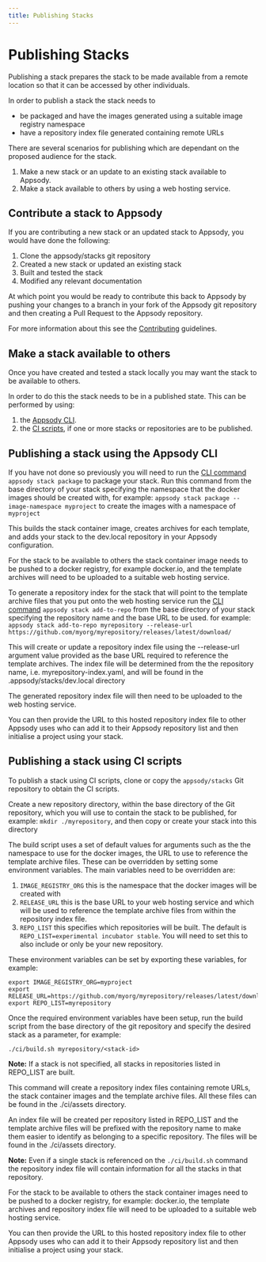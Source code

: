```yaml
---
title: Publishing Stacks
---
```


# Publishing Stacks

Publishing a stack prepares the stack to be made available from a remote location so that it can be accessed by other individuals.

In order to publish a stack the stack needs to 
 - be packaged and have the images generated using a suitable image registry namespace
 - have a repository index file generated containing remote URLs

There are several scenarios for publishing which are dependant on the proposed audience for the stack.

 1. Make a new stack or an update to an existing stack available to Appsody. 
 2. Make a stack available to others by using a web hosting service.
  
## Contribute a stack to Appsody
If you are contributing a new stack or an updated stack to Appsody, you would have done the following: 

 1. Clone the appsody/stacks git repository
 2. Created a new stack or updated an existing stack
 3. Built and tested the stack
 4. Modified any relevant documentation
 
At which point you would be ready to contribute this back to Appsody by pushing your changes to a branch in your fork of the Appsody git repository and then creating a Pull Request to the Appsody repository.

For more information about this see the [Contributing](https://github.com/appsody/website/blob/master/CONTRIBUTING.md) guidelines. 

## Make a stack available to others
Once you have created and tested a stack locally you may want the stack to be available to others.

In order to do this the stack needs to be in a published state. This can be performed by using:

 1. the [Appsody CLI](#publishing-a-stack-using-the-appsody-cli).
 2. the [CI scripts](#publishing-a-stack-using-ci-scripts), if one or more stacks or repositories are to be published.

## Publishing a stack using the Appsody CLI

If you have not done so previously you will need to run the [CLI command](/content/docs/using-appsody/cli-commands.md/#appsody-stack-package) `appsody stack package` to package your stack. Run this command from the base directory of your stack specifying the namespace that the docker images should be created with, for example: `appsody stack package --image-namespace myproject` to create the images with a namespace of `myproject`

This builds the stack container image, creates archives for each template, and adds your stack to the dev.local repository in your Appsody configuration. 

For the stack to be available to others the stack container image needs to be pushed to a docker registry, for example docker.io, and the template archives will need to be uploaded to a suitable web hosting service. 

To generate a repository index for the stack that will point to the template archive files that you put onto the web hosting service run the [CLI command](/content/docs/using-appsody/cli-commands.md/#appsody-stack-addtorepo) `appsody stack add-to-repo` from the base directory of your stack specifying the repository name and the base URL to be used. for example: `appsody stack add-to-repo myrepository --release-url https://github.com/myorg/myrepository/releases/latest/download/`

This will create or update a repository index file using the --release-url argument value provided as the base URL required to reference the template archives. The index file will be determined from the the repository name, i.e. myrepository-index.yaml, and will be found in the .appsody/stacks/dev.local directory

The generated repository index file will then need to be uploaded to the web hosting service.

You can then provide the URL to this hosted repository index file to other Appsody uses who can add it to their Appsody repository list and then initialise a project using your stack. 

## Publishing a stack using CI scripts

To publish a stack using CI scripts, clone or copy the `appsody/stacks` Git repository to obtain the CI scripts.

Create a new repository directory, within the base directory of the Git repository, which you will use to contain the stack to be published, for example: `mkdir ./myrepository`, and then copy or create your stack into this directory 

The build script uses a set of default values for arguments such as the the namespace to use for the docker images, the URL to use to reference the template archive files. 
These can be overridden by setting some environment variables. The main variables need to be overridden are:

 1. `IMAGE_REGISTRY_ORG` this  is the namespace that the docker images will be created with
 2. `RELEASE_URL` this is the base URL to your web hosting service and which will be used to reference the template archive files from within the repository index file.
 3. `REPO_LIST` this specifies which repositories will be built. The default is `REPO_LIST=experimental incubator stable`. You will need to set this to also include or only be your new repository. 
 
 These environment variables can be set by exporting these variables, for example:
```
export IMAGE_REGISTRY_ORG=myproject
export RELEASE_URL=https://github.com/myorg/myrepository/releases/latest/download
export REPO_LIST=myrepository
```
    
Once the required environment variables have been setup, run the build script from the base directory of the git repository and specify the desired stack as a parameter, for example:
```
./ci/build.sh myrepository/<stack-id>
```
    
**Note:** If a stack is not specified, all stacks in repositories listed in REPO_LIST are built.

This command will create a repository index files containing remote URLs, the stack container images and the template archive files. All these files can be found in the ./ci/assets directory. 

An index file will be created per repository listed in REPO_LIST and the template archive files will be prefixed with the repository name to make them easier to identify as belonging to a specific repository. The files will be found in the ./ci/assets directory.

**Note:** Even if a single stack is referenced on the `./ci/build.sh` command the repository index file will contain information for all the stacks in that repository.

For the stack to be available to others the stack container images need to be pushed to a docker registry, for example: docker.io, the template archives and repository index file will need to be uploaded to a suitable web hosting service. 

You can then provide the URL to this hosted repository index file to other Appsody uses who can add it to their Appsody repository list and then initialise a project using your stack. 
